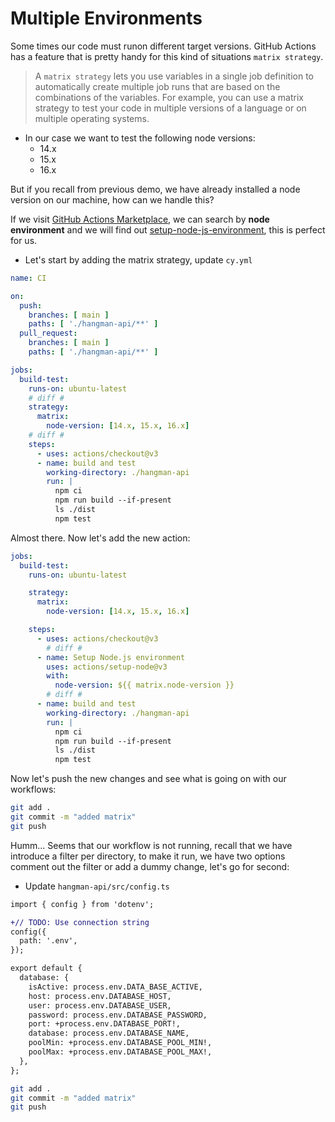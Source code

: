 # Multiple Environments

Some times our code must runon different target versions. GitHub Actions has a feature that is pretty handy for this kind of situations `matrix strategy`.

> A `matrix strategy` lets you use variables in a single job definition to automatically create multiple job runs that are based on the combinations of the variables. For example, you can use a matrix strategy to test your code in multiple versions of a language or on multiple operating systems.

* In our case we want to test the following node versions:
    - 14.x
    - 15.x 
    - 16.x

But if you recall from previous demo, we have already installed a node version on our machine, how can we handle this?

If we visit [GitHub Actions Marketplace](https://github.com/marketplace?type=actions), we can search by **node environment** and we will find out [setup-node-js-environment](https://github.com/marketplace/actions/setup-node-js-environment), this is perfect for us.

* Let's start by adding the matrix strategy, update `cy.yml`

```yml
name: CI 

on:
  push:
    branches: [ main ]
    paths: [ './hangman-api/**' ]
  pull_request:
    branches: [ main ]
    paths: [ './hangman-api/**' ]

jobs:
  build-test:
    runs-on: ubuntu-latest
    # diff #
    strategy:
      matrix:
        node-version: [14.x, 15.x, 16.x]
    # diff #
    steps:
      - uses: actions/checkout@v3
      - name: build and test
        working-directory: ./hangman-api
        run: |
          npm ci 
          npm run build --if-present
          ls ./dist
          npm test

```

Almost there. Now let's add the new action:

```yaml
jobs:
  build-test:
    runs-on: ubuntu-latest

    strategy:
      matrix:
        node-version: [14.x, 15.x, 16.x]

    steps:
      - uses: actions/checkout@v3
        # diff #
      - name: Setup Node.js environment
        uses: actions/setup-node@v3
        with:
          node-version: ${{ matrix.node-version }}
        # diff #
      - name: build and test
        working-directory: ./hangman-api
        run: |
          npm ci 
          npm run build --if-present
          ls ./dist
          npm test

```

Now let's push the new changes and see what is going on with our workflows:

```bash
git add .
git commit -m "added matrix"
git push
```

Humm... Seems that our workflow is not running, recall that we have introduce a filter per directory, to make it run, we have two options comment out the filter or add a dummy change, let's go for second:

* Update `hangman-api/src/config.ts`

```diff
import { config } from 'dotenv';

+// TODO: Use connection string
config({
  path: '.env',
});

export default {
  database: {
    isActive: process.env.DATA_BASE_ACTIVE,
    host: process.env.DATABASE_HOST,
    user: process.env.DATABASE_USER,
    password: process.env.DATABASE_PASSWORD,
    port: +process.env.DATABASE_PORT!,
    database: process.env.DATABASE_NAME,
    poolMin: +process.env.DATABASE_POOL_MIN!,
    poolMax: +process.env.DATABASE_POOL_MAX!,
  },
};

```

```bash
git add .
git commit -m "added matrix"
git push
```
